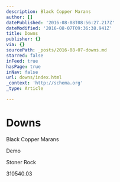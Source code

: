 ```yaml
---
description: Black Copper Marans
author: []
datePublished: '2016-08-08T08:56:27.217Z'
dateModified: '2016-08-07T09:36:38.941Z'
title: Downs
publisher: {}
via: {}
sourcePath: _posts/2016-08-07-downs.md
starred: false
inFeed: true
hasPage: true
inNav: false
url: downs/index.html
_context: 'http://schema.org'
_type: Article

---
```

# Downs

Black Copper Marans

Demo

Stoner Rock

310540.03